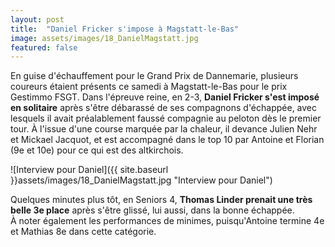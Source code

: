 ```yaml
---
layout: post
title:  "Daniel Fricker s'impose à Magstatt-le-Bas"
image: assets/images/18_DanielMagstatt.jpg
featured: false
---
```


En guise d'échauffement pour le Grand Prix de Dannemarie, plusieurs coureurs étaient présents ce samedi à Magstatt-le-Bas pour le prix Gestimmo FSGT. Dans l'épreuve reine, en 2-3, **Daniel Fricker s'est imposé en solitaire** après s'être débarassé de ses compagnons d'échappée, avec lesquels il avait préalablement faussé compagnie au peloton dès le premier tour. À l'issue d'une course marquée par la chaleur, il devance Julien Nehr et Mickael Jacquot, et est accompagné dans le top 10 par Antoine et Florian (9e et 10e) pour ce qui est des altkirchois.

![Interview pour Daniel]({{ site.baseurl }}assets/images/18_DanielMagstatt.jpg "Interview pour Daniel")

Quelques minutes plus tôt, en Seniors 4, **Thomas Linder prenait une très belle 3e place** après s'être glissé, lui aussi, dans la bonne échappée.  
À noter également les performances de minimes, puisqu'Antoine termine 4e et Mathias 8e dans cette catégorie.